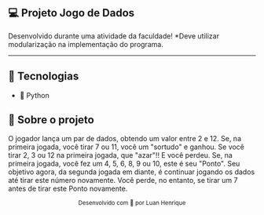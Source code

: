 ## 💻 Projeto Jogo de Dados
<p>Desenvolvido durante uma atividade da faculdade! *Deve utilizar modularização na implementação do programa.<p/>
<hr>

## 🚀 Tecnologias 
<ul>
  <li> 🐍 Python</li>
</ul>

## 🎈 Sobre o projeto
<p> O jogador lança um par de dados, obtendo um valor entre 2 e 12. Se, na primeira jogada, você tirar 7 ou 11, você um "sortudo" e ganhou. Se você tirar 2, 3 ou 12 na primeira jogada, que "azar"!! E você perdeu. Se, na primeira jogada, você fez um 4, 5, 6, 8, 9 ou 10, este é seu "Ponto".
  Seu objetivo agora, da segunda jogada em diante, é continuar jogando os dados até tirar este número novamente. Você perde, no entanto, se tirar um 7 antes de tirar este Ponto novamente.<p/>

<div align="center">
  <small>Desenvolvido com 💜 por Luan Henrique</small>
</div>
